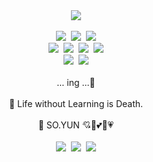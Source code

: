 <div align=center>
  <img src="https://hits.seeyoufarm.com/api/count/incr/badge.svg?url=https%3A%2F%2Fgithub.com%2FGitSoyun&count_bg=%23FF9F9F&title_bg=%23FF9F9F&icon=baidu.svg&icon_color=%23FFFFFF&title=today%2Ftotal&edge_flat=false"/>
  <br/>
  <br/>
  <img src="https://img.shields.io/badge/Java-007396?style=flat-square&logo=java&logoColor=white"/>&nbsp;
  <img src="https://img.shields.io/badge/Oracle-F80000?style=flat-square&logo=Oracle&logoColor=white"/>&nbsp;
  <img src="https://img.shields.io/badge/Spring-6DB33F?style=flat-square&logo=Spring&logoColor=white"/>
  <br/>
  <img src="https://img.shields.io/badge/HTML5-E34F26?style=flat-square&logo=HTML5&logoColor=white"/>&nbsp;
  <img src="https://img.shields.io/badge/CSS3-1572B6?style=flat-square&logo=CSS3&logoColor=white"/>&nbsp;
  <img src="https://img.shields.io/badge/JavaScript-F7DF1E?style=flat-square&logo=JavaScript&logoColor=white"/>&nbsp;
  <img src="https://img.shields.io/badge/jQuery-0769AD?style=flat-square&logo=jQuery&logoColor=white"/>
  <br/>
  <img src="https://img.shields.io/badge/Photoshop-31A8FF?style=flat-square&logo=Adobe&logoColor=white"/>&nbsp;
  <img src="https://img.shields.io/badge/Illustrator-FF9A00?style=flat-square&logo=Adobe&logoColor=white"/>
  <br/>
  <br/>
  ... ing ...🌱
  <br/>
  <br/>
  💪 Life without Learning is Death.
  <br/>
  <br/>
  👸 SO.YUN 💘💖💕💞💗
  <br/>
  <br/>
  <a href="https://github.com/GitSoyun" target="_blank"><img src="https://img.shields.io/badge/GitHub-181717?style=flat-square&logo=GitHub&logoColor=white"/></a>&nbsp;
  <a href="https://blog.naver.com/pinktenshi" target="_blank"><img src="https://img.shields.io/badge/Blog-03C75A?style=flat-square&logo=Naver&logoColor=white"/></a>&nbsp;
  <a href="https://www.instagram.com" target="_blank"><img src="https://img.shields.io/badge/Instagram-E4405F?style=flat-square&logo=Instagram&logoColor=white"/></a>
</div>



<!--
**GitSoyun/GitSoyun** is a ✨ _special_ ✨ repository because its `README.md` (this file) appears on your GitHub profile.

Here are some ideas to get you started:

- 🔭 I’m currently working on ...
- 🌱 I’m currently learning ...
- 👯 I’m looking to collaborate on ...
- 🤔 I’m looking for help with ...
- 💬 Ask me about ...
- 📫 How to reach me: ...
- 😄 Pronouns: ...
- ⚡ Fun fact: ...
-->

